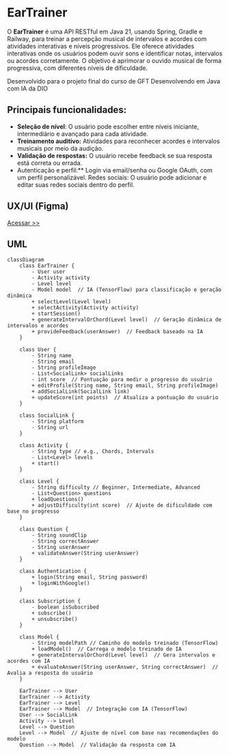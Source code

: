 # EarTrainer
O **EarTrainer** é uma API RESTful em Java 21, usando Spring, Gradle e Railway, para treinar a percepção musical de intervalos e acordes com atividades interativas e níveis progressivos.
Ele oferece atividades interativas onde os usuários podem ouvir sons e identificar notas, intervalos ou acordes corretamente. O objetivo é aprimorar o ouvido musical de forma progressiva, com diferentes níveis de dificuldade.

Desenvolvido para o projeto final do curso de GFT Desenvolvendo em Java com IA da DIO

## Principais funcionalidades:
- **Seleção de nível**: O usuário pode escolher entre níveis iniciante, intermediário e avançado para cada atividade.
- **Treinamento auditivo:** Atividades para reconhecer acordes e intervalos musicais por meio da audição.
- **Validação de respostas:** O usuário recebe feedback se sua resposta está correta ou errada.
- Autenticação e perfil:** Login via email/senha ou Google OAuth, com um perfil personalizável.
Redes sociais: O usuário pode adicionar e editar suas redes sociais dentro do perfil.

## UX/UI (Figma)

[Acessar >>](https://www.figma.com/design/nWdoJYqm70ZisZ8qdeG17V/EarTrainer?node-id=0-1&t=5aYB5z8hnFgClNc2-1)

## UML

``` mermaid
classDiagram
    class EarTrainer {
        - User user
        - Activity activity
        - Level level
        - Model model  // IA (TensorFlow) para classificação e geração dinâmica
        + selectLevel(Level level)
        + selectActivity(Activity activity)
        + startSession()
        + generateIntervalOrChord(Level level)  // Geração dinâmica de intervalos e acordes
        + provideFeedback(userAnswer)  // Feedback baseado na IA
    }

    class User {
        - String name
        - String email
        - String profileImage
        - List<SocialLink> socialLinks
        - int score  // Pontuação para medir o progresso do usuário
        + editProfile(String name, String email, String profileImage)
        + addSocialLink(SocialLink link)
        + updateScore(int points)  // Atualiza a pontuação do usuário
    }

    class SocialLink {
        - String platform
        - String url
    }

    class Activity {
        - String type // e.g., Chords, Intervals
        - List<Level> levels
        + start()
    }

    class Level {
        - String difficulty // Beginner, Intermediate, Advanced
        - List<Question> questions
        + loadQuestions()
        + adjustDifficulty(int score)  // Ajuste de dificuldade com base no progresso
    }

    class Question {
        - String soundClip
        - String correctAnswer
        - String userAnswer
        + validateAnswer(String userAnswer)
    }

    class Authentication {
        + login(String email, String password)
        + loginWithGoogle()
    }

    class Subscription {
        - boolean isSubscribed
        + subscribe()
        + unsubscribe()
    }

    class Model {
        - String modelPath // Caminho do modelo treinado (TensorFlow)
        + loadModel()  // Carrega o modelo treinado de IA
        + generateIntervalOrChord(Level level)  // Gera intervalos e acordes com IA
        + evaluateAnswer(String userAnswer, String correctAnswer)  // Avalia a resposta do usuário
    }

    EarTrainer --> User
    EarTrainer --> Activity
    EarTrainer --> Level
    EarTrainer --> Model  // Integração com IA (TensorFlow)
    User --> SocialLink
    Activity --> Level
    Level --> Question
    Level --> Model  // Ajuste de nível com base nas recomendações do modelo
    Question --> Model  // Validação da resposta com IA
```
